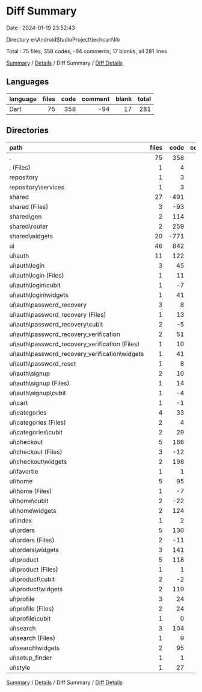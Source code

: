 # Diff Summary

Date : 2024-01-19 23:52:43

Directory e:\\AndroidStudioProject\\techcart\\lib

Total : 75 files,  358 codes, -94 comments, 17 blanks, all 281 lines

[Summary](results.md) / [Details](details.md) / Diff Summary / [Diff Details](diff-details.md)

## Languages
| language | files | code | comment | blank | total |
| :--- | ---: | ---: | ---: | ---: | ---: |
| Dart | 75 | 358 | -94 | 17 | 281 |

## Directories
| path | files | code | comment | blank | total |
| :--- | ---: | ---: | ---: | ---: | ---: |
| . | 75 | 358 | -94 | 17 | 281 |
| . (Files) | 1 | 4 | 1 | 1 | 6 |
| repository | 1 | 3 | 0 | 0 | 3 |
| repository\\services | 1 | 3 | 0 | 0 | 3 |
| shared | 27 | -491 | -12 | -22 | -525 |
| shared (Files) | 3 | -93 | -5 | -12 | -110 |
| shared\\gen | 2 | 114 | 28 | 29 | 171 |
| shared\\router | 2 | 259 | 0 | 23 | 282 |
| shared\\widgets | 20 | -771 | -35 | -62 | -868 |
| ui | 46 | 842 | -83 | 38 | 797 |
| ui\\auth | 11 | 122 | -10 | -3 | 109 |
| ui\\auth\\login | 3 | 45 | -5 | 5 | 45 |
| ui\\auth\\login (Files) | 1 | 11 | 0 | 1 | 12 |
| ui\\auth\\login\\cubit | 1 | -7 | -5 | 0 | -12 |
| ui\\auth\\login\\widgets | 1 | 41 | 0 | 4 | 45 |
| ui\\auth\\password_recovery | 3 | 8 | -2 | -1 | 5 |
| ui\\auth\\password_recovery (Files) | 1 | 13 | 0 | -1 | 12 |
| ui\\auth\\password_recovery\\cubit | 2 | -5 | -2 | 0 | -7 |
| ui\\auth\\password_recovery_verification | 2 | 51 | 0 | -1 | 50 |
| ui\\auth\\password_recovery_verification (Files) | 1 | 10 | 0 | -5 | 5 |
| ui\\auth\\password_recovery_verification\\widgets | 1 | 41 | 0 | 4 | 45 |
| ui\\auth\\password_reset | 1 | 8 | 0 | 0 | 8 |
| ui\\auth\\signup | 2 | 10 | -3 | -6 | 1 |
| ui\\auth\\signup (Files) | 1 | 14 | 0 | -5 | 9 |
| ui\\auth\\signup\\cubit | 1 | -4 | -3 | -1 | -8 |
| ui\\cart | 1 | -1 | -2 | -1 | -4 |
| ui\\categories | 4 | 33 | 0 | 12 | 45 |
| ui\\categories (Files) | 2 | 4 | 0 | 0 | 4 |
| ui\\categories\\cubit | 2 | 29 | 0 | 12 | 41 |
| ui\\checkout | 5 | 186 | -3 | 4 | 187 |
| ui\\checkout (Files) | 3 | -12 | -3 | -6 | -21 |
| ui\\checkout\\widgets | 2 | 198 | 0 | 10 | 208 |
| ui\\favortie | 1 | 1 | 0 | 0 | 1 |
| ui\\home | 5 | 95 | -1 | 3 | 97 |
| ui\\home (Files) | 1 | -7 | -1 | 0 | -8 |
| ui\\home\\cubit | 2 | -22 | 0 | -4 | -26 |
| ui\\home\\widgets | 2 | 124 | 0 | 7 | 131 |
| ui\\index | 1 | 2 | 0 | 0 | 2 |
| ui\\orders | 5 | 130 | 0 | 10 | 140 |
| ui\\orders (Files) | 2 | -11 | 0 | -1 | -12 |
| ui\\orders\\widgets | 3 | 141 | 0 | 11 | 152 |
| ui\\product | 5 | 118 | -48 | 4 | 74 |
| ui\\product (Files) | 1 | 1 | -45 | -4 | -48 |
| ui\\product\\cubit | 2 | -2 | -3 | 0 | -5 |
| ui\\product\\widgets | 2 | 119 | 0 | 8 | 127 |
| ui\\profile | 3 | 24 | -14 | -2 | 8 |
| ui\\profile (Files) | 2 | 24 | -10 | -2 | 12 |
| ui\\profile\\cubit | 1 | 0 | -4 | 0 | -4 |
| ui\\search | 3 | 104 | -5 | 9 | 108 |
| ui\\search (Files) | 1 | 9 | -5 | 1 | 5 |
| ui\\search\\widgets | 2 | 95 | 0 | 8 | 103 |
| ui\\setup_finder | 1 | 1 | 0 | 0 | 1 |
| ui\\style | 1 | 27 | 0 | 2 | 29 |

[Summary](results.md) / [Details](details.md) / Diff Summary / [Diff Details](diff-details.md)